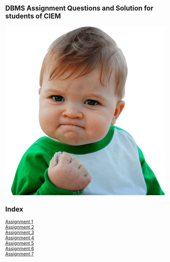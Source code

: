 ## DBMS Assignment Questions and Solution for students of CIEM
![](images/589b561082250818d81e7490.png)


## Index
[Assignment 1](Assignment1.md) <br>
[Assignment 2](Assignment2.md) <br>
[Assignment 3](Assignment3.md) <br>
[Assignment 4](Assignment4.md) <br>
[Assignment 5](Assignment5.md) <br>
[Assignment 6](Assignment6.md) <br>
[Assignment 7](Assignment7.md) <br>
